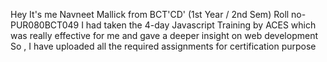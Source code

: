 Hey It's me Navneet Mallick from BCT'CD' (1st Year / 2nd Sem)
Roll no- PUR080BCT049
I had taken the 4-day Javascript Training by ACES which was really effective for me and gave a deeper insight on web development 
So , I have uploaded all the required assignments for certification purpose

